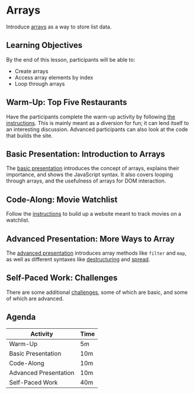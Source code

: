 # Arrays
Introduce [arrays](https://www.w3schools.com/js/js_arrays.asp) as a way to store list data.

## Learning Objectives
By the end of this lesson, participants will be able to:

- Create arrays
- Access array elements by index
- Loop through arrays

## Warm-Up: Top Five Restaurants
Have the participants complete the warm-up activity by following [the instructions](WarmUp.md). This is mainly meant as a diversion for fun; it can lend itself to an interesting discussion. Advanced participants can also look at the code that builds the site.

## Basic Presentation: Introduction to Arrays
The [basic presentation](IntroductionToArrays.pptx) introduces the concept of arrays, explains their importance, and shows the JavaScript syntax. It also covers looping through arrays, and the usefulness of arrays for DOM interaction.

## Code-Along: Movie Watchlist
Follow the [instructions](WatchlistCodeAlong.md) to build up a website meant to track movies on a watchlist.

## Advanced Presentation: More Ways to Array
The [advanced presentation](MoreWaysToArrays.pptx) introduces array methods like `filter` and `map`, as well as different syntaxes like [destructuring](https://developer.mozilla.org/en-US/docs/Web/JavaScript/Reference/Operators/Destructuring_assignment) and [spread](https://developer.mozilla.org/en-US/docs/Web/JavaScript/Reference/Operators/Spread_syntax).

## Self-Paced Work: Challenges
There are some additional [challenges](ArraysChallenges.md), some of which are basic, and some of which are advanced.
 
## Agenda

| Activity | Time |
|-|-|
| Warm-Up | 5m |
| Basic Presentation | 10m |
| Code-Along | 10m |
| Advanced Presentation | 10m |
| Self-Paced Work | 40m |
